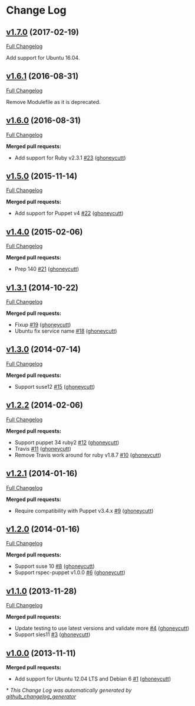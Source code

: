 # Change Log

## [v1.7.0](https://github.com/ghoneycutt/puppet-module-rpcbind/tree/v1.7.0) (2017-02-19)
[Full Changelog](https://github.com/ghoneycutt/puppet-module-rpcbind/compare/v1.6.1...v1.7.0)

Add support for Ubuntu 16.04.

## [v1.6.1](https://github.com/ghoneycutt/puppet-module-rpcbind/tree/v1.5.0) (2016-08-31)
[Full Changelog](https://github.com/ghoneycutt/puppet-module-rpcbind/compare/v1.6.0...v1.6.1)

Remove Modulefile as it is deprecated.

## [v1.6.0](https://github.com/ghoneycutt/puppet-module-rpcbind/tree/v1.5.0) (2016-08-31)
[Full Changelog](https://github.com/ghoneycutt/puppet-module-rpcbind/compare/v1.5.0...v1.6.0)

**Merged pull requests:**

- Add support for Ruby v2.3.1 [\#23](https://github.com/ghoneycutt/puppet-module-rpcbind/pull/23) ([ghoneycutt](https://github.com/ghoneycutt))

## [v1.5.0](https://github.com/ghoneycutt/puppet-module-rpcbind/tree/v1.5.0) (2015-11-14)
[Full Changelog](https://github.com/ghoneycutt/puppet-module-rpcbind/compare/v1.4.0...v1.5.0)

**Merged pull requests:**

- Add support for Puppet v4 [\#22](https://github.com/ghoneycutt/puppet-module-rpcbind/pull/22) ([ghoneycutt](https://github.com/ghoneycutt))

## [v1.4.0](https://github.com/ghoneycutt/puppet-module-rpcbind/tree/v1.4.0) (2015-02-06)
[Full Changelog](https://github.com/ghoneycutt/puppet-module-rpcbind/compare/v1.3.1...v1.4.0)

**Merged pull requests:**

- Prep 140 [\#21](https://github.com/ghoneycutt/puppet-module-rpcbind/pull/21) ([ghoneycutt](https://github.com/ghoneycutt))

## [v1.3.1](https://github.com/ghoneycutt/puppet-module-rpcbind/tree/v1.3.1) (2014-10-22)
[Full Changelog](https://github.com/ghoneycutt/puppet-module-rpcbind/compare/v1.3.0...v1.3.1)

**Merged pull requests:**

- Fixup [\#19](https://github.com/ghoneycutt/puppet-module-rpcbind/pull/19) ([ghoneycutt](https://github.com/ghoneycutt))
- Ubuntu fix service name [\#18](https://github.com/ghoneycutt/puppet-module-rpcbind/pull/18) ([ghoneycutt](https://github.com/ghoneycutt))

## [v1.3.0](https://github.com/ghoneycutt/puppet-module-rpcbind/tree/v1.3.0) (2014-07-14)
[Full Changelog](https://github.com/ghoneycutt/puppet-module-rpcbind/compare/v1.2.2...v1.3.0)

**Merged pull requests:**

- Support suse12 [\#15](https://github.com/ghoneycutt/puppet-module-rpcbind/pull/15) ([ghoneycutt](https://github.com/ghoneycutt))

## [v1.2.2](https://github.com/ghoneycutt/puppet-module-rpcbind/tree/v1.2.2) (2014-02-06)
[Full Changelog](https://github.com/ghoneycutt/puppet-module-rpcbind/compare/v1.2.1...v1.2.2)

**Merged pull requests:**

- Support puppet 34 ruby2 [\#12](https://github.com/ghoneycutt/puppet-module-rpcbind/pull/12) ([ghoneycutt](https://github.com/ghoneycutt))
- Travis [\#11](https://github.com/ghoneycutt/puppet-module-rpcbind/pull/11) ([ghoneycutt](https://github.com/ghoneycutt))
- Remove Travis work around for ruby v1.8.7 [\#10](https://github.com/ghoneycutt/puppet-module-rpcbind/pull/10) ([ghoneycutt](https://github.com/ghoneycutt))

## [v1.2.1](https://github.com/ghoneycutt/puppet-module-rpcbind/tree/v1.2.1) (2014-01-16)
[Full Changelog](https://github.com/ghoneycutt/puppet-module-rpcbind/compare/v1.2.0...v1.2.1)

**Merged pull requests:**

- Require compatibility with Puppet v3.4.x [\#9](https://github.com/ghoneycutt/puppet-module-rpcbind/pull/9) ([ghoneycutt](https://github.com/ghoneycutt))

## [v1.2.0](https://github.com/ghoneycutt/puppet-module-rpcbind/tree/v1.2.0) (2014-01-16)
[Full Changelog](https://github.com/ghoneycutt/puppet-module-rpcbind/compare/v1.1.0...v1.2.0)

**Merged pull requests:**

- Support suse 10 [\#8](https://github.com/ghoneycutt/puppet-module-rpcbind/pull/8) ([ghoneycutt](https://github.com/ghoneycutt))
- Support rspec-puppet v1.0.0 [\#6](https://github.com/ghoneycutt/puppet-module-rpcbind/pull/6) ([ghoneycutt](https://github.com/ghoneycutt))

## [v1.1.0](https://github.com/ghoneycutt/puppet-module-rpcbind/tree/v1.1.0) (2013-11-28)
[Full Changelog](https://github.com/ghoneycutt/puppet-module-rpcbind/compare/v1.0.0...v1.1.0)

**Merged pull requests:**

- Update testing to use latest versions and validate more [\#4](https://github.com/ghoneycutt/puppet-module-rpcbind/pull/4) ([ghoneycutt](https://github.com/ghoneycutt))
- Support sles11 [\#3](https://github.com/ghoneycutt/puppet-module-rpcbind/pull/3) ([ghoneycutt](https://github.com/ghoneycutt))

## [v1.0.0](https://github.com/ghoneycutt/puppet-module-rpcbind/tree/v1.0.0) (2013-11-11)
**Merged pull requests:**

- Add support for Ubuntu 12.04 LTS and Debian 6 [\#1](https://github.com/ghoneycutt/puppet-module-rpcbind/pull/1) ([ghoneycutt](https://github.com/ghoneycutt))



\* *This Change Log was automatically generated by [github_changelog_generator](https://github.com/skywinder/Github-Changelog-Generator)*
